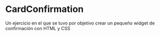 # CardConfirmation
Un ejercicio en el que se tuvo por objetivo crear un pequeño widget de confirmación con HTML y CSS
